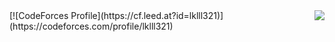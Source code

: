 <img align='right' src="http://mazassumnida.wtf/api/v2/generate_badge?boj=lklll321">
[![CodeForces Profile](https://cf.leed.at?id=lklll321)](https://codeforces.com/profile/lklll321)

